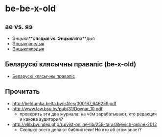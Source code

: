 # be-be-x-old

## ае vs. яэ

* Энцыкл**_а_**п**_е_**дыя vs. Энцыкл**_я_**п**_э_**дыя
* [Энцыклапедыя](https://be.wikipedia.org/wiki/%D0%AD%D0%BD%D1%86%D1%8B%D0%BA%D0%BB%D0%B0%D0%BF%D0%B5%D0%B4%D1%8B%D1%8F)
* [Энцыкляпэдыя](https://be-x-old.wikipedia.org/wiki/%D0%AD%D0%BD%D1%86%D1%8B%D0%BA%D0%BB%D1%8F%D0%BF%D1%8D%D0%B4%D1%8B%D1%8F)

## Беларускі клясычны правапіс (be-x-old)

* [Беларускі клясычны правапіс](https://be-x-old.wikipedia.org/wiki/%D0%91%D0%B5%D0%BB%D0%B0%D1%80%D1%83%D1%81%D0%BA%D1%96_%D0%BA%D0%BB%D1%8F%D1%81%D1%8B%D1%87%D0%BD%D1%8B_%D0%BF%D1%80%D0%B0%D0%B2%D0%B0%D0%BF%D1%96%D1%81)

## Прочитать

* http://beldumka.belta.by/isfiles/000167_646259.pdf
* http://www.law.bsu.by/pub/31/Dovnar_10.pdf
  * проверить эти два журнала: на чём зарабатывают, кто редакция и какова аудитория?
* http://vlib.by/index.php/ru/vist-online-lib/259-tarashkevich-online-2012
  * Сколько всего делают библиотеки! Но кто об этом знает?
